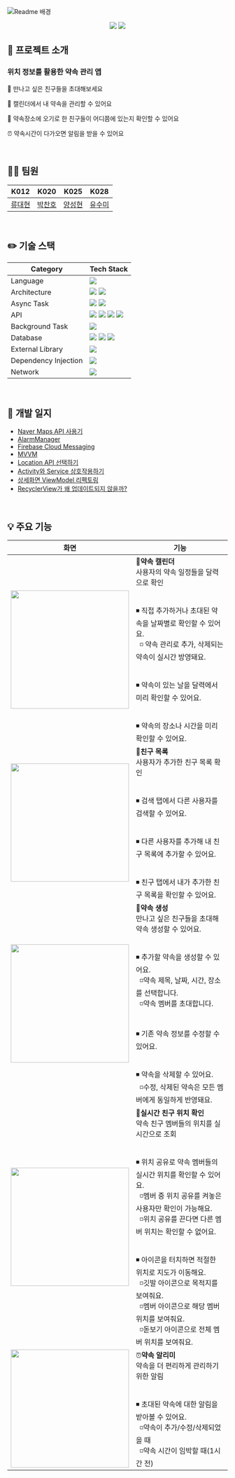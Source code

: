![Readme 배경](https://user-images.githubusercontent.com/61190129/205502433-c4042a7e-9332-43e3-ac15-7965e2d52ff9.png)

<div align="center"><img src="https://img.shields.io/badge/Android-3DDC84?style=for-the-badge&logo=Android&logoColor=white">
<img src="https://img.shields.io/badge/Kotlin-7F52FF?style=for-the-badge&logo=Kotlin&logoColor=white"></div>

## 🚀 프로젝트 소개

### 위치 정보를 활용한 **약속 관리 앱**

👬 만나고 싶은 친구들을 초대해보세요

📅 캘린더에서 내 약속을 관리할 수 있어요

📍 약속장소에 오기로 한 친구들이 어디쯤에 있는지 확인할 수 있어요

⏰ 약속시간이 다가오면 알림을 받을 수 있어요

<br>

## 🧑‍💻 팀원

| K012                                | K020                              | K025                             | K028                               |
|-------------------------------------|-----------------------------------|----------------------------------|------------------------------------|
| [류대현](https://github.com/jerrytrap) | [박찬호](https://github.com/hoho-97) | [양성현](https://github.com/dogeby) | [유수미](https://github.com/Yoo-sumi) |

<br>

## ✏️ 기술 스택

| Category             | Tech Stack                                                                              |
|----------------------|-----------------------------------------------------------------------------------------|
| Language             | <img src="https://img.shields.io/badge/Kotlin-FAF8F1? style=bold&logo=Kotlin&logoColor=#7F52FF"/>  |
| Architecture         | <img src="https://img.shields.io/badge/MVVM-FAF8F1? style=flat"/>  <img src="https://img.shields.io/badge/DataBinding-FAF8F1? style=flat"/> |
| Async Task           | <img src="https://img.shields.io/badge/Kotlin Coroutine-FAF8F1? style=flat&logo=Kotlin&logoColor=#7F52FF"/>  <img src="https://img.shields.io/badge/Kotlin Flows-FAF8F1? style=flat&logo=Kotlin&logoColor=#7F52FF"/>                                                                |
| API                  | <img src="https://img.shields.io/badge/Fused Location Provider API-FAF8F1? style=flat&logo=Google-Maps&logoColor=#4285F4"/> <img src="https://img.shields.io/badge/Firebase Cloud Messaging-FAF8F1? style=flat&logo=Firebase&logoColor=#FFCA28"/> <img src="https://img.shields.io/badge/Naver Maps API-FAF8F1? style=flat&logo=Naver&logoColor=#03C75A"/> <img src="https://img.shields.io/badge/Naver Search API-FAF8F1? style=flat&logo=Naver&logoColor=#03C75A"/> |
| Background Task      | <img src="https://img.shields.io/badge/AlarmManager-FAF8F1? style=flat&logo=Android&logoColor=#3DDC84"/>  |
| Database             | <img src="https://img.shields.io/badge/Cloud FireStore-FAF8F1? style=flat&logo=Firebase&logoColor=#FFCA28"/> <img src="https://img.shields.io/badge/Room-FAF8F1? style=flat&logo=Android&logoColor=#3DDC84"/> <img src="https://img.shields.io/badge/Preferences DataStore-FAF8F1? style=for-the-badge&logo=Android&logoColor=#3DDC84"/> |
| External Library     | <img src="https://img.shields.io/badge/Material Calendar View-FAF8F1? style=flat"/> |
| Dependency Injection | <img src="https://img.shields.io/badge/Hilt-FAF8F1? style=flat&logo=Android&logoColor=#3DDC84"/> |
| Network              | <img src="https://img.shields.io/badge/Retrofit2-FAF8F1? style=flat"/>                  |

<br>

## 📝 개발 일지

- [Naver Maps API 사용기](https://github.com/boostcampwm-2022/android03-Promise/wiki/Naver-Maps-API-%EC%82%AC%EC%9A%A9%EA%B8%B0)
- [AlarmManager](https://github.com/boostcampwm-2022/android03-Promise/wiki/AlarmManager)
- [Firebase Cloud Messaging](https://github.com/boostcampwm-2022/android03-Promise/wiki/Firebase-Cloud-Messaging)
- [MVVM](https://github.com/boostcampwm-2022/android03-Promise/wiki/MVVM)
- [Location API 선택하기](https://github.com/boostcampwm-2022/android03-Promise/wiki/Location-API-%EC%84%A0%ED%83%9D%ED%95%98%EA%B8%B0)
- [Activity와 Service 상호작용하기](https://github.com/boostcampwm-2022/android03-Promise/wiki/Activity%EC%99%80-Service-%EC%83%81%ED%98%B8%EC%9E%91%EC%9A%A9%ED%95%98%EA%B8%B0)
- [상세화면 ViewModel 리펙토링](https://github.com/boostcampwm-2022/android03-Promise/wiki/%EC%83%81%EC%84%B8%ED%99%94%EB%A9%B4-ViewModel-%EB%A6%AC%ED%8E%99%ED%86%A0%EB%A7%81)
- [RecyclerView가 왜 업데이트되지 않을까?](https://github.com/boostcampwm-2022/android03-Promise/wiki/RecyclerView%EB%8A%94-%EC%96%B4%EB%96%BB%EA%B2%8C-%EC%97%85%EB%8D%B0%EC%9D%B4%ED%8A%B8%EB%90%A0%EA%B9%8C%3F)

<br>

## 💡 주요 기능

| 화면             | 기능                                                                              |
|----------------------|-----------------------------------------------------------------------------------------|
|<img width="270" src="https://user-images.githubusercontent.com/68229193/207355078-6f9399c7-cbca-4afa-a6a0-d03ba3d2d3bc.png"/>|📆**약속 캘린더**<br>사용자의 약속 일정들을 달력으로 확인<br><br><br>◾ 직접 추가하거나 초대된 약속을 날짜별로 확인할 수 있어요.<br>&nbsp;&nbsp;◽ 약속 관리로 추가, 삭제되는 약속이 실시간 방영돼요.<br><br><br>◾ 약속이 있는 날을 달력에서 미리 확인할 수 있어요.<br><br><br>◾ 약속의 장소나 시간을 미리 확인할 수 있어요.|
|<img width="270" src="https://user-images.githubusercontent.com/67852426/207547789-f69257a0-aa25-4668-bbcc-22dbd23f5b46.png"/>|👭**친구 목록**<br>사용자가 추가한 친구 목록 확인<br><br><br>◾ 검색 탭에서 다른 사용자를 검색할 수 있어요.<br><br><br>◾ 다른 사용자를 추가해 내 친구 목록에 추가할 수 있어요.<br><br><br>◾ 친구 탭에서 내가 추가한 친구 목록을 확인할 수 있어요.|
|<img width="270" src="https://user-images.githubusercontent.com/68229193/207356466-7984ee49-096e-4056-82b1-5f78b0c22056.png"/>|🤙**약속 생성**<br>만나고 싶은 친구들을 초대해 약속 생성할 수 있어요.<br><br><br>◾ 추가할 약속을 생성할 수 있어요.<br>&nbsp;&nbsp;◽약속 제목, 날짜, 시간, 장소를 선택합니다.<br>&nbsp;&nbsp;◽약속 멤버를 초대합니다.<br><br><br>◾ 기존 약속 정보를 수정할 수 있어요.<br><br><br>◾ 약속을 삭제할 수 있어요.<br>&nbsp;&nbsp;◽수정, 삭제된 약속은 모든 멤버에게 동일하게 반영돼요.|
|<img width="270" src="https://user-images.githubusercontent.com/68229193/207357028-6ea4e624-bfae-4acb-bce8-f15ce61c1515.png"/>|📍**실시간 친구 위치 확인**<br>약속 친구 멤버들의 위치를 실시간으로 조회<br><br><br>◾ 위치 공유로 약속 멤버들의 실시간 위치를 확인할 수 있어요.<br>&nbsp;&nbsp;◽멤버 중 위치 공유를 켜놓은 사용자만 확인이 가능해요.<br>&nbsp;&nbsp;◽위치 공유를 끈다면 다른 멤버 위치는 확인할 수 없어요.<br><br><br>◾ 아이콘을 터치하면 적절한 위치로 지도가 이동해요.<br>&nbsp;&nbsp;◽깃발 아이콘으로 목적지를 보여줘요.<br>&nbsp;&nbsp;◽멤버 아이콘으로 해당 멤버 위치를 보여줘요.<br>&nbsp;&nbsp;◽돋보기 아이콘으로 전체 멤버 위치를 보여줘요.|
|<img width="270" src="https://user-images.githubusercontent.com/68229193/207357367-29d6a573-f35d-4d4b-b238-8d66642ee96d.png"/>|⏰**약속 알리미**<br>약속을 더 편리하게 관리하기 위한 알림<br><br><br>◾ 초대된 약속에 대한 알림을 받아볼 수 있어요.<br>&nbsp;&nbsp;◽약속이 추가/수정/삭제되었을 때<br>&nbsp;&nbsp;◽약속 시간이 임박할 때(1시간 전)|
